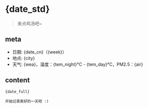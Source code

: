 # {date_std}
> 来点鸡汤吧~

## meta
- 日期: {date_cn}（{week}）
- 地点: {city}
- 天气: {wea}，温度：{tem_night}°C - {tem_day}°C，PM2.5：{air}

## content
~~~
{date_full}

开始记录美好的一天吧 :)
~~~
